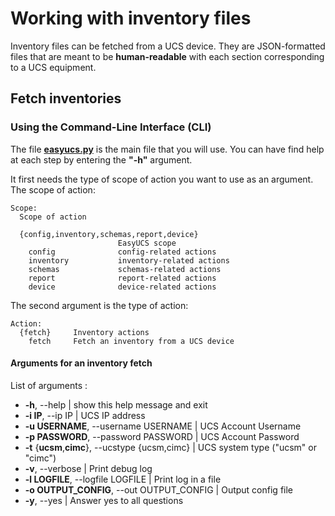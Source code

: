 # Working with inventory files

Inventory files can be fetched from a UCS device. They are JSON-formatted files that are meant to be **human-readable** with each section corresponding to a UCS equipment.


## Fetch inventories

### Using the Command-Line Interface (CLI)

The file **[easyucs.py](../easyucs.py)** is the main file that you will use. 
You can have find help at each step by entering the **"-h"** argument.

It first needs the type of scope of action you want to use as an argument. 
The scope of action:
```
Scope:
  Scope of action

  {config,inventory,schemas,report,device}
                        EasyUCS scope
    config              config-related actions
    inventory           inventory-related actions
    schemas             schemas-related actions
    report              report-related actions
    device              device-related actions
```

The second argument is the type of action:
```
Action:
  {fetch}     Inventory actions
    fetch     Fetch an inventory from a UCS device
```

#### Arguments for an inventory fetch

List of arguments :

- **-h**, --help            | show this help message and exit
- **-i IP**, --ip IP        | UCS IP address
- **-u USERNAME**, --username USERNAME
                    | UCS Account Username
- **-p PASSWORD**, --password PASSWORD
                    | UCS Account Password
- **-t** {**ucsm**,**cimc**}, --ucstype {ucsm,cimc}
                    | UCS system type ("ucsm" or "cimc")
- **-v**, --verbose         | Print debug log
- **-l LOGFILE**, --logfile LOGFILE
                    | Print log in a file
- **-o OUTPUT_CONFIG**, --out OUTPUT_CONFIG
                    | Output config file
- **-y**, --yes             | Answer yes to all questions
